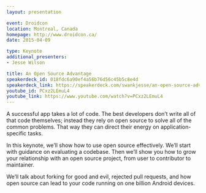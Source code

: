 ```yaml
---
layout: presentation

event: Droidcon
location: Montreal, Canada
homepage: http://www.droidcon.ca/
date: 2015-04-09

type: Keynote
additional_presenters:
- Jesse Wilson

title: An Open Source Advantage
speakerdeck_id: 018fdc6a90ef4a56b76d56c45b5c8e4d
speakerdeck_link: https://speakerdeck.com/swankjesse/an-open-source-advantage-droidcon-mtl-2015
youtube_id: PCxz2LEmuL4
youtube_link: https://www.youtube.com/watch?v=PCxz2LEmuL4
---
```


A successful app takes a lot of code. The best developers don’t write all of that code themselves; instead they rely on open source to solve all of the common problems. That way they can direct their energy on application-specific tasks.

In this keynote, we’ll show how to use open source effectively. We’ll start with guidance on evaluating a codebase. Then we’ll show you how to grow your relationship with an open source project, from user to contributor to maintainer.

We’ll talk about forking for good and evil, rejected pull requests, and how open source can lead to your code running on one billion Android devices.
